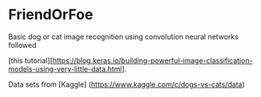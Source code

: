# FriendOrFoe
Basic dog or cat image recognition using convolution neural networks followed

[this tutorial][https://blog.keras.io/building-powerful-image-classification-models-using-very-little-data.html].

Data sets from [Kaggle] (https://www.kaggle.com/c/dogs-vs-cats/data)

